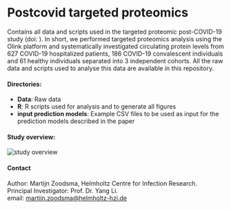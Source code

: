 # Postcovid targeted proteomics
Contains all data and scripts used in the targeted proteomic post-COVID-19 study (doi: ). In short, we performed targeted proteomics analysis using the Olink platform and systematically investigated circulating protein levels from 627 COVID-19 hospitalized patients, 186 COVID-19 convalescent individuals and 61 healthy individuals separated into 3 independent cohorts. All the raw data and scripts used to analyse this data are available in this repository.


#### Directories:
<ul>
<li><strong>Data</strong>: Raw data</li>
<li><strong>R</strong>: R scripts used for analysis and to generate all figures</li>
<li><strong>input prediction models</strong>: Example CSV files to be used as input for the prediction models described in the paper</li>

</ul>


#### Study overview:
![study overview](https://github.com/MZoodsma/Postcovid-targeted-proteomics/blob/7d3ec32068e88892dc3684c6df55e0057f98d1bc/inst/images/study%20overview.png)

#### Contact
Author: Martijn Zoodsma, Helmholtz Centre for Infection Research.  
Principal Investigator: Prof. Dr. Yang Li.  
email: martijn.zoodsma@helmholtz-hzi.de

